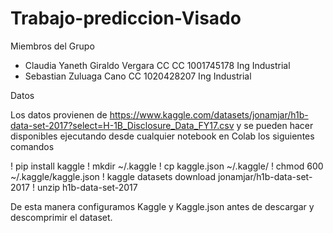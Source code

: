 # Trabajo-prediccion-Visado

Miembros del Grupo
  - Claudia Yaneth Giraldo Vergara CC CC 1001745178 Ing Industrial
  - Sebastian Zuluaga Cano CC 1020428207 Ing Industrial
  
Datos

Los datos provienen de https://www.kaggle.com/datasets/jonamjar/h1b-data-set-2017?select=H-1B_Disclosure_Data_FY17.csv y se pueden hacer disponibles ejecutando desde cualquier notebook en Colab los siguientes comandos

! pip install kaggle
! mkdir ~/.kaggle
! cp kaggle.json ~/.kaggle/
! chmod 600 ~/.kaggle/kaggle.json
! kaggle datasets download jonamjar/h1b-data-set-2017
! unzip h1b-data-set-2017

De esta manera configuramos Kaggle y Kaggle.json antes de descargar y descomprimir el dataset.
